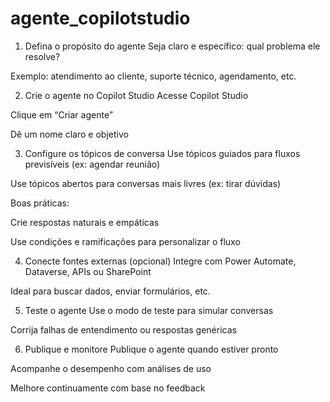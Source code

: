 # agente_copilotstudio


1. Defina o propósito do agente
Seja claro e específico: qual problema ele resolve?

Exemplo: atendimento ao cliente, suporte técnico, agendamento, etc.

2. Crie o agente no Copilot Studio
Acesse Copilot Studio

Clique em “Criar agente”

Dê um nome claro e objetivo

3. Configure os tópicos de conversa
Use tópicos guiados para fluxos previsíveis (ex: agendar reunião)

Use tópicos abertos para conversas mais livres (ex: tirar dúvidas)


Boas práticas:

Crie respostas naturais e empáticas

Use condições e ramificações para personalizar o fluxo

4. Conecte fontes externas (opcional)
Integre com Power Automate, Dataverse, APIs ou SharePoint

Ideal para buscar dados, enviar formulários, etc.

5. Teste o agente
Use o modo de teste para simular conversas

Corrija falhas de entendimento ou respostas genéricas

6. Publique e monitore
Publique o agente quando estiver pronto

Acompanhe o desempenho com análises de uso

Melhore continuamente com base no feedback
